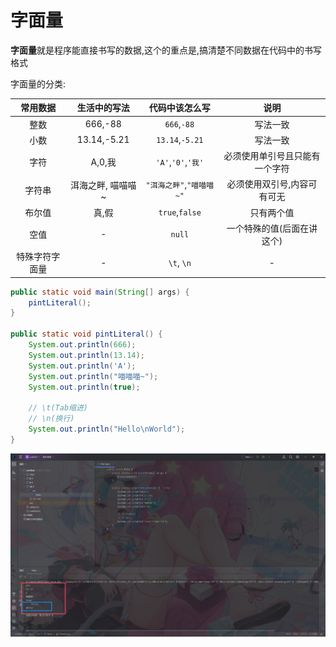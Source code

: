 # 字面量

**字面量**就是程序能直接书写的数据,这个的重点是,搞清楚不同数据在代码中的书写格式

字面量的分类:

|    常用数据    |   生活中的写法    |      代码中该怎么写      |              说明              |
| :------------: | :---------------: | :----------------------: | :----------------------------: |
|      整数      |      666,-88      |       `666`,`-88`        |            写法一致            |
|      小数      |    13.14,-5.21    |     `13.14`,`-5.21`      |            写法一致            |
|      字符      |      A,0,我       |    `'A'`,`'0'`,`'我'`    | 必须使用单引号且只能有一个字符 |
|     字符串     | 洱海之畔, 喵喵喵~ | `"洱海之畔"`,`"喵喵喵~"` |  必须使用双引号,内容可有可无   |
|     布尔值     |       真,假       |      `true`,`false`      |           只有两个值           |
|      空值      |         -         |          `null`          |   一个特殊的值(后面在讲这个)   |
| 特殊字符字面量 |         -         |        `\t`, `\n`        |               -                |

```java
public static void main(String[] args) {
    pintLiteral();
}

public static void pintLiteral() {
    System.out.println(666);
    System.out.println(13.14);
    System.out.println('A');
    System.out.println("喵喵喵~");
    System.out.println(true);

    // \t(Tab缩进)
    // \n(换行)
    System.out.println("Hello\nWorld");
}
```

![10-1](assets/10-1.png)

